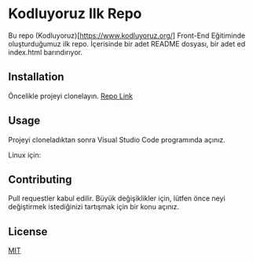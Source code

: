 # Kodluyoruz Ilk Repo
Bu repo (Kodluyoruz)[https://www.kodluyoruz.org/] Front-End Eğitiminde oluşturduğumuz ilk repo. İçerisinde bir adet README dosyası, bir adet ed index.html barındırıyor.

## Installation

Öncelikle projeyi clonelayın. [Repo Link](https://github.com/NilgunDkaya/kodluyoruzilkrepo.git)


## Usage

Projeyi cloneladıktan sonra Visual Studio Code programında açınız.

Linux için:

## Contributing

Pull requestler kabul edilir. Büyük değişiklikler için, lütfen önce neyi değiştirmek istediğinizi tartışmak için bir konu açınız.

## License

[MIT](https://choosealicense.com/licenses/mit/)
